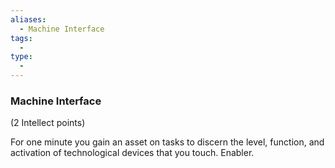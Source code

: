 ```yaml
---
aliases:
  - Machine Interface
tags:
  - 
type:
  - 
---
```

### Machine Interface

(2 Intellect points)

For one minute you gain an asset on tasks to discern the level, function, and activation of technological devices that you touch. Enabler.